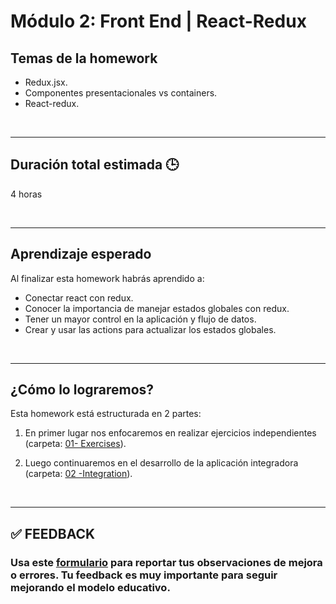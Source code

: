 # Módulo 2: Front End | React-Redux

## **Temas de la homework**

-  Redux.jsx.
-  Componentes presentacionales vs containers.
-  React-redux.

<br />

---

## **Duración total estimada 🕒**

4 horas

<br />

---

## **Aprendizaje esperado**

Al finalizar esta homework habrás aprendido a:

-  Conectar react con redux.
-  Conocer la importancia de manejar estados globales con redux.
-  Tener un mayor control en la aplicación y flujo de datos.
-  Crear y usar las actions para actualizar los estados globales.

<br />

---

## **¿Cómo lo lograremos?**

Esta homework está estructurada en 2 partes:

1. En primer lugar nos enfocaremos en realizar ejercicios independientes (carpeta: [01- Exercises](./01%20-%20Exercises/README.md)).

2. Luego continuaremos en el desarrollo de la aplicación integradora (carpeta: [02 -Integration](./02%20-%20Integration/README.md)).

</br >

---

## **✅ FEEDBACK**

### Usa este [**formulario**](https://docs.google.com/forms/d/e/1FAIpQLSe1MybH_Y-xcp1RP0jKPLndLdJYg8cwyHkSb9MwSrEjoxyzWg/viewform) para reportar tus observaciones de mejora o errores. Tu feedback es muy importante para seguir mejorando el modelo educativo.
